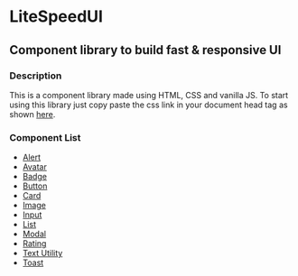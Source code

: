 # LiteSpeedUI

## Component library to build fast & responsive UI

### Description

This is a component library made using HTML, CSS and vanilla JS. To start using this library just copy paste the css link in your document head tag as shown <a href="https://litespeedui.netlify.app/#get-started">here</a>.

### Component List

- <a href="https://litespeedui.netlify.app/docs/docs.html#alert">Alert</a>
- <a href="https://litespeedui.netlify.app/docs/docs.html#avatar">Avatar</a>
- <a href="https://litespeedui.netlify.app/docs/docs.html#badge">Badge</a>
- <a href="https://litespeedui.netlify.app/docs/docs.html#button">Button<a>
- <a href="https://litespeedui.netlify.app/docs/docs.html#card">Card</a>
- <a href="https://litespeedui.netlify.app/docs/docs.html#image">Image</a>
- <a href="https://litespeedui.netlify.app/docs/docs.html#input">Input</a>
- <a href="https://litespeedui.netlify.app/docs/docs.html#lists">List</a>
- <a href="https://litespeedui.netlify.app/docs/docs.html#modal">Modal</a>
- <a href="https://litespeedui.netlify.app/docs/docs.html#rating">Rating</a>
- <a href="https://litespeedui.netlify.app/docs/docs.html#text-utilities">Text Utility</a>
- <a href="https://litespeedui.netlify.app/docs/docs.html#toast">Toast</a>



